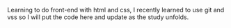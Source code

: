 Learning to do front-end with html and css, I recently learned to use git and vss so I will put the code here and update as the study unfolds.